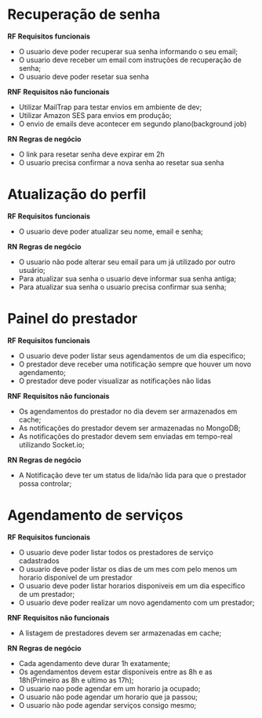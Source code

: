 # Recuperação de senha

**RF** **Requisitos funcionais**

- O usuario deve poder recuperar sua senha informando o seu email;
- O usuario deve receber um email com instruções de recuperação de senha;
- O usuario deve poder resetar sua senha


**RNF** **Requisitos não funcionais**

- Utilizar MailTrap para testar envios em ambiente de dev;
- Utilizar Amazon SES para envios em produção;
- O envio de emails deve acontecer em segundo plano(background job)

**RN** **Regras de negócio**

- O link para resetar senha deve expirar em 2h
- O usuario precisa confirmar a nova senha ao resetar sua senha

# Atualização do perfil

**RF** **Requisitos funcionais**

- O usuario deve poder atualizar seu nome, email e senha;

**RN** **Regras de negócio**

- O usuario não pode alterar seu email para um já utilizado por outro usuário;
- Para atualizar sua senha o usuario deve informar sua senha antiga;
- Para atualizar sua senha o usuario precisa confirmar sua senha;

# Painel do prestador

**RF** **Requisitos funcionais**

- O usuario deve poder listar seus agendamentos de um dia especifico;
- O prestador deve receber uma notificação sempre que houver um novo agendamento;
- O prestador deve poder visualizar as notificações não lidas

**RNF** **Requisitos não funcionais**

- Os agendamentos do prestador no dia devem ser armazenados em cache;
- As notificações do prestador devem ser armazenadas no MongoDB;
- As notificações do prestador devem sem enviadas em tempo-real utilizando Socket.io;


**RN** **Regras de negócio**

- A Notificação deve ter um status de lida/não lida para que o prestador possa controlar;

# Agendamento de serviços

**RF** **Requisitos funcionais**

- O usuario deve poder listar todos os prestadores de serviço cadastrados
- O usuario deve poder listar os dias de um mes com pelo menos um horario disponível de um prestador
- O usuario deve poder listar horarios disponiveis em um dia especifico de um prestador;
- O usuario deve poder realizar um novo agendamento com um prestador;

**RNF** **Requisitos não funcionais**

- A listagem de prestadores devem ser armazenadas em cache;

**RN** **Regras de negócio**

- Cada agendamento deve durar 1h exatamente;
- Os agendamentos devem estar disponiveis entre as 8h e as 18h(Primeiro as 8h e ultimo as 17h);
- O usuario nao pode agendar em um horario ja ocupado;
- O usuario não pode agendar um horario que ja passou;
- O usuario não pode agendar serviços consigo mesmo;
